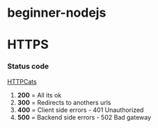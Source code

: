 # beginner-nodejs

# HTTPS

### Status code

[HTTPCats](https://http.cat/)

1. **200** = All its ok
2. **300** = Redirects to anothers urls
3. **400** = Client side errors - 401 Unauthorized
4. **500** = Backend side errors - 502 Bad gateway
